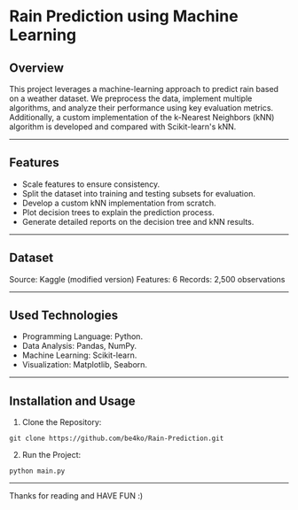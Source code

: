 # Rain Prediction using Machine Learning

## Overview 
This project leverages a machine-learning approach to predict rain based on a weather dataset. We preprocess the data, implement multiple algorithms, and analyze their performance using key evaluation metrics. Additionally, a custom implementation of the k-Nearest Neighbors (kNN) algorithm is developed and compared with Scikit-learn's kNN.

---
 
## Features 
- Scale features to ensure consistency.
- Split the dataset into training and testing subsets for evaluation.
- Develop a custom kNN implementation from scratch.
- Plot decision trees to explain the prediction process.
- Generate detailed reports on the decision tree and kNN results.

---

## Dataset
Source: Kaggle (modified version)
Features: 6
Records: 2,500 observations

---

## Used Technologies 
- Programming Language: Python.
- Data Analysis: Pandas, NumPy.
- Machine Learning: Scikit-learn.
- Visualization: Matplotlib, Seaborn.

---

## Installation and Usage

1. Clone the Repository:
```
git clone https://github.com/be4ko/Rain-Prediction.git
```

2. Run the Project:
```
python main.py
```

---

Thanks for reading and HAVE FUN :)
